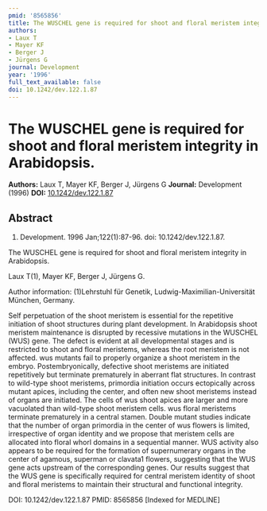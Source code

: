 ```yaml
---
pmid: '8565856'
title: The WUSCHEL gene is required for shoot and floral meristem integrity in Arabidopsis.
authors:
- Laux T
- Mayer KF
- Berger J
- Jürgens G
journal: Development
year: '1996'
full_text_available: false
doi: 10.1242/dev.122.1.87
---
```


# The WUSCHEL gene is required for shoot and floral meristem integrity in Arabidopsis.
**Authors:** Laux T, Mayer KF, Berger J, Jürgens G
**Journal:** Development (1996)
**DOI:** [10.1242/dev.122.1.87](https://doi.org/10.1242/dev.122.1.87)

## Abstract

1. Development. 1996 Jan;122(1):87-96. doi: 10.1242/dev.122.1.87.

The WUSCHEL gene is required for shoot and floral meristem integrity in 
Arabidopsis.

Laux T(1), Mayer KF, Berger J, Jürgens G.

Author information:
(1)Lehrstuhl für Genetik, Ludwig-Maximilian-Universität München, Germany.

Self perpetuation of the shoot meristem is essential for the repetitive 
initiation of shoot structures during plant development. In Arabidopsis shoot 
meristem maintenance is disrupted by recessive mutations in the WUSCHEL (WUS) 
gene. The defect is evident at all developmental stages and is restricted to 
shoot and floral meristems, whereas the root meristem is not affected. wus 
mutants fail to properly organize a shoot meristem in the embryo. 
Postembryonically, defective shoot meristems are initiated repetitively but 
terminate prematurely in aberrant flat structures. In contrast to wild-type 
shoot meristems, primordia initiation occurs ectopically across mutant apices, 
including the center, and often new shoot meristems instead of organs are 
initiated. The cells of wus shoot apices are larger and more vacuolated than 
wild-type shoot meristem cells. wus floral meristems terminate prematurely in a 
central stamen. Double mutant studies indicate that the number of organ 
primordia in the center of wus flowers is limited, irrespective of organ 
identity and we propose that meristem cells are allocated into floral whorl 
domains in a sequential manner. WUS activity also appears to be required for the 
formation of supernumerary organs in the center of agamous, superman or clavata1 
flowers, suggesting that the WUS gene acts upstream of the corresponding genes. 
Our results suggest that the WUS gene is specifically required for central 
meristem identity of shoot and floral meristems to maintain their structural and 
functional integrity.

DOI: 10.1242/dev.122.1.87
PMID: 8565856 [Indexed for MEDLINE]

